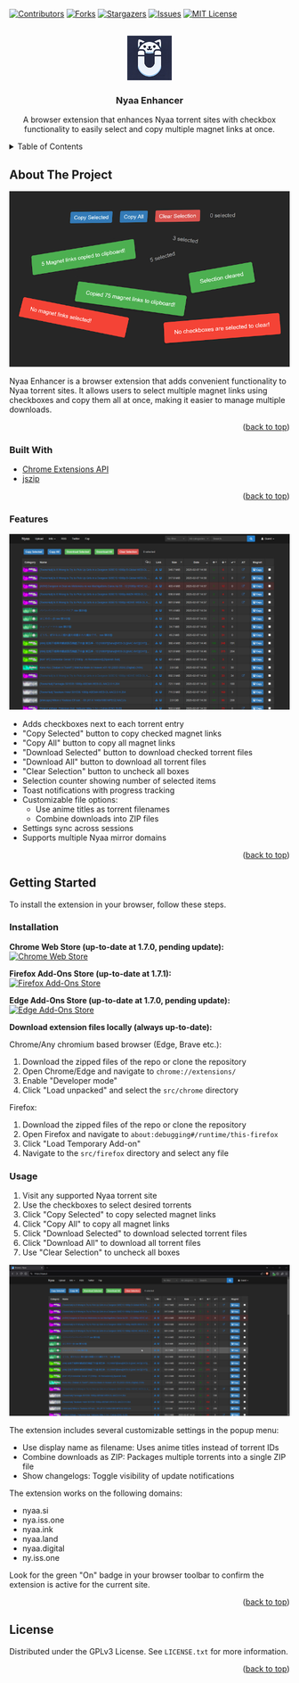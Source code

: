<div id="top"></div>

<!-- PROJECT SHIELDS -->
<!--
*** I'm using markdown "reference style" links for readability.
*** Reference links are enclosed in brackets [ ] instead of parentheses ( ).
*** See the bottom of this document for the declaration of the reference variables
*** for contributors-url, forks-url, etc. This is an optional, concise syntax you may use.
*** https://www.markdownguide.org/basic-syntax/#reference-style-links
-->

[![Contributors][contributors-shield]][contributors-url]
[![Forks][forks-shield]][forks-url]
[![Stargazers][stars-shield]][stars-url]
[![Issues][issues-shield]][issues-url]
[![MIT License][license-shield]][license-url]

<!-- PROJECT LOGO -->
<br />
<div align="center">
  <a href="https://github.com/Arad119/Nyaa-Enhancer">
    <img src="images/Logo.png" alt="Logo" width="80" height="80">
  </a>

<h3 align="center">Nyaa Enhancer</h3>

  <p align="center">
    A browser extension that enhances Nyaa torrent sites with checkbox functionality to easily select and copy multiple magnet links at once.
  </p>
</div>

<!-- TABLE OF CONTENTS -->
<details>
  <summary>Table of Contents</summary>
  <ol>
    <li>
      <a href="#about-the-project">About The Project</a>
      <ul>
        <li><a href="#built-with">Built With</a></li>
        <li><a href="#features">Features</a></li>
      </ul>
    </li>
    <li>
      <a href="#getting-started">Getting Started</a>
      <ul>
        <li><a href="#installation">Installation</a></li>
        <li><a href="#usage">Usage</a></li>
      </ul>
    </li>
    <li><a href="#license">License</a></li>
  </ol>
</details>

<!-- ABOUT THE PROJECT -->

## About The Project

![Nyaa-Enhancer Screenshot][product-screenshot]

Nyaa Enhancer is a browser extension that adds convenient functionality to Nyaa torrent sites. It allows users to select multiple magnet links using checkboxes and copy them all at once, making it easier to manage multiple downloads.

<p align="right">(<a href="#top">back to top</a>)</p>

### Built With

- [Chrome Extensions API](https://developer.chrome.com/docs/extensions/reference/api)
- [jszip](https://cdnjs.com/libraries/jszip)

<p align="right">(<a href="#top">back to top</a>)</p>

<!-- FEATURES -->

### Features

![Nyaa-Enhancer Preview][product-preview]

- Adds checkboxes next to each torrent entry
- "Copy Selected" button to copy checked magnet links
- "Copy All" button to copy all magnet links
- "Download Selected" button to download checked torrent files
- "Download All" button to download all torrent files
- "Clear Selection" button to uncheck all boxes
- Selection counter showing number of selected items
- Toast notifications with progress tracking
- Customizable file options:
  - Use anime titles as torrent filenames
  - Combine downloads into ZIP files
- Settings sync across sessions
- Supports multiple Nyaa mirror domains

<p align="right">(<a href="#top">back to top</a>)</p>

<!-- GETTING STARTED -->

## Getting Started

To install the extension in your browser, follow these steps.

### Installation

**Chrome Web Store (up-to-date at 1.7.0, pending update):**  
<a href="https://chromewebstore.google.com/detail/nyaa-enhancer/donibkpnifppkihgmnoocogmmbbocpdd" target="_blank">
 <img src="https://developer.chrome.com/static/docs/webstore/branding/image/HRs9MPufa1J1h5glNhut.png" alt="Chrome Web Store" height="50px" >
</a>    
  

**Firefox Add-Ons Store (up-to-date at 1.7.1):**  
<a href="https://addons.mozilla.org/en-US/firefox/addon/nyaa-enhancer/" target="_blank">
 <img src="https://extensionworkshop.com/assets/img/documentation/publish/get-the-addon-178x60px.dad84b42.png" alt="Firefox Add-Ons Store" height="50px" >
</a>    
  

**Edge Add-Ons Store (up-to-date at 1.7.0, pending update):**  
<a href="https://microsoftedge.microsoft.com/addons/detail/nyaa-enhancer/cpkcppifogblfgbggdeljjnibjfcdakf" target="_blank">
 <img src="https://developer.microsoft.com/store/badges/images/English_get-it-from-MS.png" alt="Edge Add-Ons Store" height="50px" >
</a>    
  
  
**Download extension files locally (always up-to-date):**  
  
Chrome/Any chromium based browser (Edge, Brave etc.):
1. Download the zipped files of the repo or clone the repository
2. Open Chrome/Edge and navigate to `chrome://extensions/`
3. Enable "Developer mode"
4. Click "Load unpacked" and select the `src/chrome` directory

Firefox:
1. Download the zipped files of the repo or clone the repository
2. Open Firefox and navigate to `about:debugging#/runtime/this-firefox`
3. Click "Load Temporary Add-on"
4. Navigate to the `src/firefox` directory and select any file

### Usage

1. Visit any supported Nyaa torrent site
2. Use the checkboxes to select desired torrents
3. Click "Copy Selected" to copy selected magnet links
4. Click "Copy All" to copy all magnet links
5. Click "Download Selected" to download selected torrent files
6. Click "Download All" to download all torrent files
7. Use "Clear Selection" to uncheck all boxes

![Extension Popup Preview][popup-preview]

The extension includes several customizable settings in the popup menu:
- Use display name as filename: Uses anime titles instead of torrent IDs
- Combine downloads as ZIP: Packages multiple torrents into a single ZIP file
- Show changelogs: Toggle visibility of update notifications

The extension works on the following domains:
- nyaa.si
- nya.iss.one
- nyaa.ink
- nyaa.land
- nyaa.digital
- ny.iss.one

Look for the green "On" badge in your browser toolbar to confirm the extension is active for the current site.

<p align="right">(<a href="#top">back to top</a>)</p>

<!-- LICENSE -->

## License

Distributed under the GPLv3 License. See `LICENSE.txt` for more information.

<p align="right">(<a href="#top">back to top</a>)</p>

<!-- MARKDOWN LINKS & IMAGES -->
<!-- https://www.markdownguide.org/basic-syntax/#reference-style-links -->

[contributors-shield]: https://img.shields.io/github/contributors/Arad119/Nyaa-Enhancer.svg?style=for-the-badge
[contributors-url]: https://github.com/Arad119/Nyaa-Enhancer/graphs/contributors
[forks-shield]: https://img.shields.io/github/forks/Arad119/Nyaa-Enhancer.svg?style=for-the-badge
[forks-url]: https://github.com/Arad119/Nyaa-Enhancer/network/members
[stars-shield]: https://img.shields.io/github/stars/Arad119/Nyaa-Enhancer.svg?style=for-the-badge
[stars-url]: https://github.com/Arad119/Nyaa-Enhancer/stargazers
[issues-shield]: https://img.shields.io/github/issues/Arad119/Nyaa-Enhancer.svg?style=for-the-badge
[issues-url]: https://github.com/Arad119/Nyaa-Enhancer/issues
[license-shield]: https://img.shields.io/github/license/Arad119/Nyaa-Enhancer.svg?style=for-the-badge
[license-url]: https://github.com/Arad119/Nyaa-Enhancer/blob/master/LICENSE.txt
[product-screenshot]: images/Program.png
[product-preview]: images/Screenshot.png
[popup-preview]: images/Popup.gif
